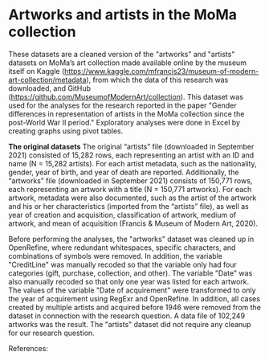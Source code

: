 # Artworks and artists in the MoMa collection

These datasets are a cleaned version of the "artworks" and "artists" datasets on MoMa’s art collection made available online by the museum itself on Kaggle (https://www.kaggle.com/mfrancis23/museum-of-modern-art-collection/metadata), from which the data of this research was downloaded, and GitHub (https://github.com/MuseumofModernArt/collection). This dataset was used for the analyses for the research reported in the paper "Gender differences in representation of artists in the MoMa collection since the post-World War II period." Exploratory analyses were done in Excel by creating graphs using pivot tables.

**The original datasets**
The original “artists” file (downloaded in September 2021) consisted of 15,282 rows, each representing an artist with an ID and name (N = 15,282 artists). For each artist metadata, such as the nationality, gender, year of birth, and year of death are reported. Additionally, the “artworks” file (downloaded in September 2021) consists of 150,771 rows, each representing an artwork with a title (N = 150,771 artworks). For each artwork, metadata were also documented, such as the artist of the artwork and his or her characteristics (imported from the “artists” file), as well as year of creation and acquisition, classification of artwork, medium of artwork, and mean of acquisition (Francis & Museum of Modern Art, 2020).

Before performing the analyses, the "artworks" dataset was cleaned up in OpenRefine, where redundant whitespaces, specific characters, and combinations of symbols were removed. In addition, the variable "CreditLine" was manually recoded so that the variable only had four categories (gift, purchase, collection, and other). The variable "Date" was also manually recoded so that only one year was listed for each artwork. The values of the variable "Date of acquirement" were transformed to only the year of acquirement using RegExr and OpenRefine. In addition, all cases created by multiple artists and acquired before 1946 were removed from the dataset in connection with the research question. A data file of 102,249 artworks was the result. The "artists" dataset did not require any cleanup for our research question. 

References: 
